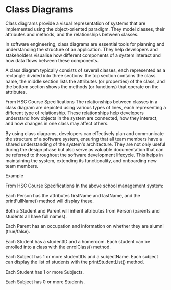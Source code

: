 # **Class Diagrams**

Class diagrams provide a visual representation of systems that are implemented using the object-oriented paradigm. They model classes, their attributes and methods, and the relationships between classes.

In software engineering, class diagrams are essential tools for planning and understanding the structure of an application. They help developers and stakeholders visualise how different components of a system interact and how data flows between these components.

A class diagram typically consists of several classes, each represented as a rectangle divided into three sections: the top section contains the class name, the middle section lists the attributes (or properties) of the class, and the bottom section shows the methods (or functions) that operate on the attributes.


From HSC Course Specifications
The relationships between classes in a class diagram are depicted using various types of lines, each representing a different type of relationship. These relationships help developers understand how objects in the system are connected, how they interact, and how changes in one class may affect others.

By using class diagrams, developers can effectively plan and communicate the structure of a software system, ensuring that all team members have a shared understanding of the system's architecture. They are not only useful during the design phase but also serve as valuable documentation that can be referred to throughout the software development lifecycle. This helps in maintaining the system, extending its functionality, and onboarding new team members.

Example

From HSC Course Specifications
In the above school management system:

Each Person has the attributes firstName and lastName, and the printFullName() method will display these.

Both a Student and Parent will inherit attributes from Person (parents and students all have full names). 

Each Parent has an occupation and information on whether they are alumni (true/false). 

Each Student has a studentID and a homeroom. Each student can be enrolled into a class with the enrolClass() method.

Each Subject has 1 or more studentIDs and a subjectName. Each subject can display the list of students with the printStudentList() method.

Each Student has 1 or more Subjects.

Each Subject has 0 or more Students.
